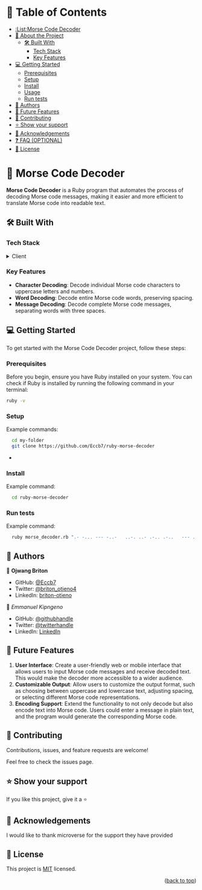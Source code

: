 # 📗 Table of Contents
- [:List:Morse Code Decoder ](#-Awesome-a-nameabout-projecta)
- [📖 About the Project](#about-project)
  - [🛠 Built With](#built-with)
    - [Tech Stack](#tech-stack)
    - [Key Features](#key-features)
- [💻 Getting Started](#getting-started)
  - [Prerequisites](#prerequisites)
  - [Setup](#setup)
  - [Install](#install)
  - [Usage](#usage)
  - [Run tests](#run-tests)
- [👥 Authors](#authors)
- [🔭 Future Features](#future-features)
- [🤝 Contributing](#contributing)
- [⭐️ Show your support](#support)
- [🙏 Acknowledgements](#acknowledgements)
- [❓ FAQ (OPTIONAL)](#faq)
- [📝 License](#license)

# 📖 Morse Code Decoder <a name="about-project"></a>

**Morse Code Decoder** is a Ruby program that automates the process of decoding Morse code messages, making it easier and more efficient to translate Morse code into readable text.

## 🛠 Built With <a name="built-with"></a>

### Tech Stack <a name="tech-stack"></a>

<details>
  <summary>Client</summary>
  <ul>
    <li><a href="https://www.ruby-lang.org/en/">Ruby</a></li>
  </ul>
</details>


### Key Features <a name="key-features"></a>

- **Character Decoding**: Decode individual Morse code characters to uppercase letters and numbers.
- **Word Decoding**: Decode entire Morse code words, preserving spacing.
- **Message Decoding**: Decode complete Morse code messages, separating words with three spaces.

<!-- # 🚀 Live Demo <a name="live-demo"></a>

- [Live Demo Link](https://google.com) -->

## 💻 Getting Started <a name="getting-started"></a>

To get started with the Morse Code Decoder project, follow these steps:

### Prerequisites <a name="prerequisites"></a>

Before you begin, ensure you have Ruby installed on your system. You can check if Ruby is installed by running the following command in your terminal:

```sh
ruby -v
```

### Setup <a name="setup"></a>

Example commands:

```sh
  cd my-folder
  git clone https://github.com/Eccb7/ruby-morse-decoder
```
-
### Install <a name="install"></a>

Example command:

```sh
  cd ruby-morse-decoder
```

### Run tests <a name="run-tests"></a>

Example command:

```sh
  ruby morse_decoder.rb ".- -... --- -..-   ..-. ..- .-.. .-..   --- ..-.   .-. ..- -... .. . ..."

```
## 👥 Authors <a name="authors"></a>

👤 **Ojwang Briton**

- GitHub: [@Eccb7](https://github.com/Eccb7)
- Twitter: [@briton_otieno4](https://twitter.com/briton_otieno4)
- LinkedIn: [briton-otieno](https://linkedin.com/in/briton-otieno)


:bust_in_silhouette: *Emmanuel Kipngeno*
- GitHub: [@githubhandle](https://github.com/kkmanuu)
- Twitter: [@twitterhandle](https://twitter.com/kkmanuu)
- LinkedIn: [LinkedIn](https://www.linkedin.com/in/emmanuel-kipngeno-879370242/)

## 🔭 Future Features <a name="future-features"></a>
1. **User Interface**: Create a user-friendly web or mobile interface that allows users to input Morse code messages and receive decoded text. This would make the decoder more accessible to a wider audience.
2. **Customizable Output**: Allow users to customize the output format, such as choosing between uppercase and lowercase text, adjusting spacing, or selecting different Morse code representations.
3. **Encoding Support**: Extend the functionality to not only decode but also encode text into Morse code. Users could enter a message in plain text, and the program would generate the corresponding Morse code.

## 🤝 Contributing <a name="contributing"></a>
Contributions, issues, and feature requests are welcome!

Feel free to check the issues page.

## ⭐️ Show your support <a name="support"></a>
If you like this project, give it a ⭐️

## 🙏 Acknowledgements <a name="acknowledgements"></a>
I would like to thank microverse for the support they have provided


## 📝 License <a name="license"></a>

This project is [MIT](./LICENSE) licensed.


<p align="right">(<a href="#readme-top">back to top</a>)</p>
